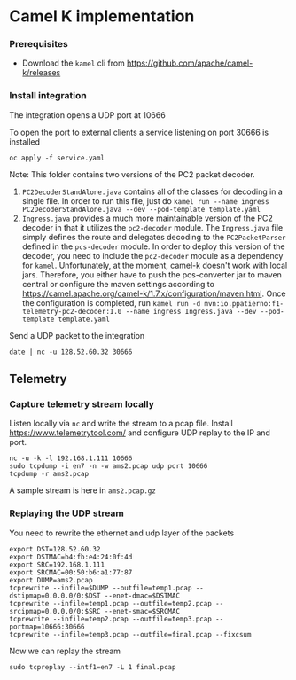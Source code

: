 # Camel K implementation

### Prerequisites

* Download the `kamel` cli from https://github.com/apache/camel-k/releases

### Install integration

The integration opens a UDP port at 10666

To open the port to external clients a service listening on port 30666 is installed

```
oc apply -f service.yaml
```

Note: This folder contains two versions of the PC2 packet decoder. 
1. `PC2DecoderStandAlone.java` contains all of the classes for decoding in a single file. In order to run this file, just do `kamel run --name ingress PC2DecoderStandAlone.java --dev --pod-template template.yaml`
2. `Ingress.java` provides a much more maintainable version of the PC2 decoder in that it utilizes the `pc2-decoder` module. The `Ingress.java` file simply defines the route and delegates decoding to the `PC2PacketParser` defined in the `pcs-decoder` module. In order to deploy this version of the decoder, you need to include the `pc2-decoder` module as a dependency for `kamel`. Unfortunately, at the moment, camel-k doesn't work with local jars. Therefore, you either have to push the pcs-converter jar to maven central or configure the maven settings according to https://camel.apache.org/camel-k/1.7.x/configuration/maven.html. Once the configuration is completed, run `kamel run -d mvn:io.ppatierno:f1-telemetry-pc2-decoder:1.0 --name ingress Ingress.java --dev --pod-template template.yaml`

Send a UDP packet to the integration

```
date | nc -u 128.52.60.32 30666
```

## Telemetry

### Capture telemetry stream locally

Listen locally via `nc` and write the stream to a pcap file. 
Install https://www.telemetrytool.com/ and configure UDP replay to the IP and port.

```
nc -u -k -l 192.168.1.111 10666
sudo tcpdump -i en7 -n -w ams2.pcap udp port 10666
tcpdump -r ams2.pcap
```

A sample stream is here in `ams2.pcap.gz`

### Replaying the UDP stream

You need to rewrite the ethernet and udp layer of the packets

```
export DST=128.52.60.32
export DSTMAC=b4:fb:e4:24:0f:4d
export SRC=192.168.1.111
export SRCMAC=00:50:b6:a1:77:87
export DUMP=ams2.pcap
tcprewrite --infile=$DUMP --outfile=temp1.pcap --dstipmap=0.0.0.0/0:$DST --enet-dmac=$DSTMAC
tcprewrite --infile=temp1.pcap --outfile=temp2.pcap --srcipmap=0.0.0.0/0:$SRC --enet-smac=$SRCMAC
tcprewrite --infile=temp2.pcap --outfile=temp3.pcap --portmap=10666:30666
tcprewrite --infile=temp3.pcap --outfile=final.pcap --fixcsum
```

Now we can replay the stream

```
sudo tcpreplay --intf1=en7 -L 1 final.pcap
```

